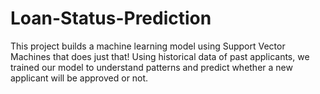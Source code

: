 # Loan-Status-Prediction
This project builds a machine learning model using Support Vector Machines that does just that! Using historical data of past applicants, we trained our model to understand patterns and predict whether a new applicant will be approved or not.
